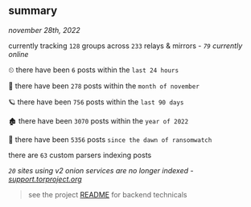 
## summary
_november 28th, 2022_

currently tracking `128` groups across `233` relays & mirrors - _`79` currently online_

⏲ there have been `6` posts within the `last 24 hours`

🦈 there have been `278` posts within the `month of november`

🪐 there have been `756` posts within the `last 90 days`

🏚 there have been `3070` posts within the `year of 2022`

🦕 there have been `5356` posts `since the dawn of ransomwatch`

there are `63` custom parsers indexing posts

_`20` sites using v2 onion services are no longer indexed - [support.torproject.org](https://support.torproject.org/onionservices/v2-deprecation/)_

> see the project [README](https://github.com/joshhighet/ransomwatch#ransomwatch--) for backend technicals
